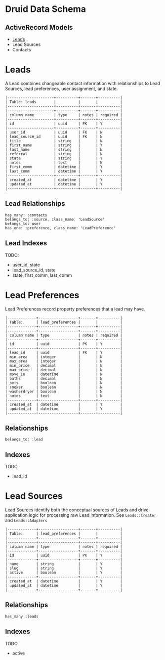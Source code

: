 # Druid Data Schema

## ActiveRecord Models

* [Leads](#leads)
* Lead Sources
* Contacts

# Leads

A Lead combines changeable contact information with relationships to Lead
Sources, lead preferences, user assignment, and state.

```
|---------------------+----------+-------+----------|
| Table: leads        |          |       |          |
|---------------------+----------+-------+----------|
|---------------------+----------+-------+----------|
| column name         | type     | notes | required |
|---------------------+----------+-------+----------|
| id                  | uuid     | PK    | Y        |
|---------------------+----------+-------+----------|
| user_id             | uuid     | FK    | N        |
| lead_source_id      | uuid     | FK    | N        |
| title               | string   |       | N        |
| first_name          | string   |       | Y        |
| last_name           | string   |       | N        |
| referral            | string   |       | N        |
| state               | string   |       | Y        |
| notes               | text     |       | N        |
| first_comm          | datetime |       | Y        |
| last_comm           | datetime |       | Y        |
|---------------------+----------+-------+----------|
| created_at          | datetime |       | Y        |
| updated_at          | datetime |       | Y        |
|---------------------+----------+-------+----------|
```

## Lead Relationships

```
has_many: :contacts
belongs_to: :source, class_name: 'LeadSource'
belongs_to: user
has_one: :preference, class_name: 'LeadPreference'
```

## Lead Indexes

TODO:
* user_id, state
* lead_source_id, state
* state, first_comm, last_comm

# Lead Preferences

Lead Preferences record property preferences that a lead may have.

```
|-------------+------------------+-------+----------|
| Table:      | lead_preferences |       |          |
|-------------+------------------+-------+----------|
|-------------+------------------+-------+----------|
| column name | type             | notes | required |
|-------------+------------------+-------+----------|
| id          | uuid             | PK    | Y        |
|-------------+------------------+-------+----------|
| lead_id     | uuid             | FK    | Y        |
| min_area    | integer          |       | N        |
| max_area    | integer          |       | N        |
| min_price   | decimal          |       | N        |
| max_price   | decimal          |       | N        |
| move_in     | datetime         |       | N        |
| baths       | decimal          |       | N        |
| pets        | boolean          |       | N        |
| smoker      | boolean          |       | N        |
| washerdryer | boolean          |       | N        |
| notes       | text             |       | N        |
|-------------+------------------+-------+----------|
| created_at  | datetime         |       | Y        |
| updated_at  | datetime         |       | Y        |
|-------------+------------------+-------+----------|
```

## Relationships

```
belongs_to: :lead
```

## Indexes

TODO
* lead_id

# Lead Sources

Lead Sources identify both the conceptual sources of Leads and drive application logic for processing raw Lead information. See `Leads::Creator` and `Leads::Adapters`


```
|-------------+------------------+-------+----------|
| Table:      | lead_preferences |       |          |
|-------------+------------------+-------+----------|
|-------------+------------------+-------+----------|
| column name | type             | notes | required |
|-------------+------------------+-------+----------|
| id          | uuid             | PK    | Y        |
|-------------+------------------+-------+----------|
| name        | string           |       | Y        |
| slug        | string           |       | Y        |
| active      | boolean          |       | Y        |
|-------------+------------------+-------+----------|
| created_at  | datetime         |       | Y        |
| updated_at  | datetime         |       | Y        |
|-------------+------------------+-------+----------|
```

## Relationships

```
has_many :leads
```

## Indexes

TODO
* active
